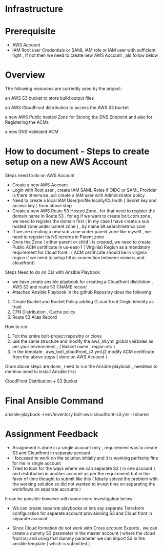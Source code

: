 # Infrastructure

# Prerequisite
- AWS Account 
- IAM Root user Credentials or SAML IAM role or IAM user with sufficient right , If not then we need to create new AWS Account , pls follow below 


# Overview
The following resources are currently used by the project:

an AWS S3 bucket to store build output files

an AWS CloudFront distribution to access the AWS S3 bucket

a new AWS Public hosted Zone for Storing the DNS Endpoint and also for Registering the ACMs

a new DNS Validated ACM

# How to document - Steps to create setup on a new AWS Account 

Steps need to do on AWS Account 

- Create a new AWS Account 
- Login with Root user , create IAM SAML Roles  if OIDC or SAML Provider is there otherwise just create a IAM user with Administrator policy
- Need to create a local IAM User/profile locally/CLI with ( Secret key and access key ) from above step
- Create a new AWS Route 53 Hosted Zone., for that need to register the domain name in Route 53 , for eg if we want to create bolt.com zone , we need to register the domain first ( In my case I have create a sub hosted zone under parent zone ) , by name blt.searchmetrics.com 
- If we are creating a new sub zone under parent zone like myself , we need to register its NS records in Parent zone 
- Once the Zone ( either parent or child ) is created, we need to create Public ACM certificate in us-east-1 ( Virginia) Region as a mandatory requirement for Cloud front . ( ACM certificate should be in virginia region if we need to setup https connection between viewers and cloudfront)

Steps Need to do on CLI with Ansible Playbook 

- we have create ansible playbook for creating a Cloudfront distribtion , AWS S3 and route 53 CNAME record 
- Attached Ansible Playbook in the github Repositry does the following 

1) Create Bucket and Bucket Policy adding CLoud front Origin Identity as trust
2) CFN Distribution , Cache policy 
3) Route 53 Alias Record 

How to run 

1) Folt the entire bolt-project repositry or clone 
2) use the same structure and modify the aws_all.yml global vairbales as per your environment , ( Bukcet name , region etc ) 
3) In the template , aws_bolt_cloudfront_s3.yml.j2 modify ACM certificate from the above steps ( done on AWS Account )

Once above steps are done , need to run the Ansible playbook , needless to mention need to install Ansible first 

CloudFront Distribution + S3 Bucket
# Final Ansible Command

ansible-playbook -i env/inventory bolt-aws-cloudfront-s3.yml -l shared

# Assignment Feedback

- Assignment is done in a single account only , requirement was to create S3 and Cloudfront in separate account 
- I focussed to work on the solution initially and it is working perfectly fine for me in single account 
- Tried to look for the ways where we can separate S3 ( in one account ) and distribution in another account as per the requirement but in the favor of time thought to submit like this ( Ideally solved the problem with the working solution so did not wanted to invest time on separating the workflows on separate accounts )

It can be possible however with some more investigation below -
- We can create separate playbooks or lets say separate Terraform configuration for separate account provisioning S3 and Cloud front in separate account
 
- Since Cloud formation do not work with Cross account Exports , we can create a dummy S3 parameter in the master account ( where the cloud front is) and using that dummy parameter we can import S3 in the ansible template ( which is submitted ) 



